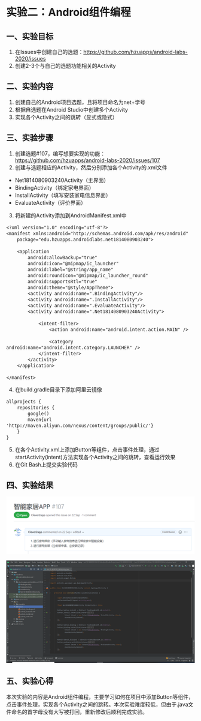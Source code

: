 # 实验二：Android组件编程
## 一、实验目标
1.	在Issues中创建自己的选题：https://github.com/hzuapps/android-labs-2020/issues
2.	创建2-3个与自己的选题功能相关的Activity

## 二、实验内容
1.	创建自己的Android项目选题，且将项目命名为net+学号
2.	根据自选题在Android Studio中创建多个Activity
3.	实现各个Activity之间的跳转（显式或隐式）

## 三、实验步骤
1.	创建选题#107，编写想要实现的功能：https://github.com/hzuapps/android-labs-2020/issues/107
2.	创建与选题相应的Activity，然后分别添加各个Activity的.xml文件
- Net1814080903240Activity（主界面）
- BindingActivity（绑定家电界面）
- InstallActivity（填写安装家电信息界面）
- EvaluateActivity（评价界面）
3.	将新建的Activity添加到AndroidManifest.xml中
```
<?xml version="1.0" encoding="utf-8"?>
<manifest xmlns:android="http://schemas.android.com/apk/res/android"
    package="edu.hzuapps.androidlabs.net1814080903240">

    <application
        android:allowBackup="true"
        android:icon="@mipmap/ic_launcher"
        android:label="@string/app_name"
        android:roundIcon="@mipmap/ic_launcher_round"
        android:supportsRtl="true"
        android:theme="@style/AppTheme">
        <activity android:name=".BindingActivity"/>
        <activity android:name=".InstallActivity"/>
        <activity android:name=".EvaluateActivity"/>
        <activity android:name=".Net1814080903240Activity">

            <intent-filter>
                <action android:name="android.intent.action.MAIN" />

                <category android:name="android.intent.category.LAUNCHER" />
            </intent-filter>
        </activity>
    </application>

</manifest>
```
4.	在build.gradle目录下添加阿里云镜像
```
allprojects {
    repositories {
        google()
        maven{url 'http://maven.aliyun.com/nexus/content/groups/public/'}
    }
}
```
5.	在各个Activity.xml上添加Button等组件，点击事件处理，通过 startActivity(intent)方法实现各个Activity之间的跳转，查看运行效果
6.	在Git Bash上提交实验代码

## 四、实验结果
![创建选题](https://github.com/Clever2app/android-labs-2020/blob/master/students/net1814080903240/lab2_1.png)

![实验结果](https://github.com/Clever2app/android-labs-2020/blob/master/students/net1814080903240/lab2_2.png)

## 五、实验心得
本次实验的内容是Android组件编程，主要学习如何在项目中添加Button等组件，点击事件处理，实现各个Activity之间的跳转。本次实验难度较低，但由于.java文件命名的首字母没有大写被打回，重新修改后顺利完成实验。
